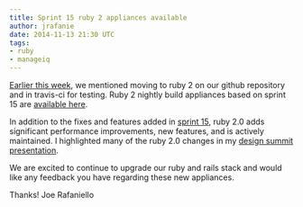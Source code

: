 ```yaml
---
title: Sprint 15 ruby 2 appliances available
author: jrafanie
date: 2014-11-13 21:30 UTC
tags:
- ruby
- manageiq
---
```


[Earlier this week](http://manageiq.org/blog/2014/11/ruby-2-update), we mentioned moving to ruby 2 on our github repository and in travis-ci for testing.  Ruby 2 nightly build appliances based on sprint 15 are [available here](http://manageiq.org/download/devel/).

In addition to the fixes and features added in [sprint 15](https://github.com/ManageIQ/manageiq/issues?q=milestone%3A%22Sprint+15+Ending+Nov+10%2C+2014%22), ruby 2.0 adds significant performance improvements, new features, and is actively maintained.  I highlighted many of the ruby 2.0 changes in my [design summit presentation](http://www.slideshare.net/ManageIQ/design-summit-migrating-to-ruby-2).

We are excited to continue to upgrade our ruby and rails stack and would like any feedback you have regarding these new appliances.

Thanks!
Joe Rafaniello
